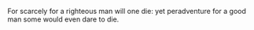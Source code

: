 For scarcely for a righteous man will one die: yet peradventure for a good man some would even dare to die.
